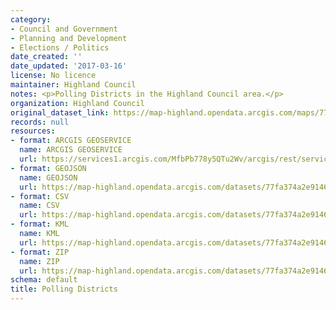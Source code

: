 ```yaml
---
category:
- Council and Government
- Planning and Development
- Elections / Politics
date_created: ''
date_updated: '2017-03-16'
license: No licence
maintainer: Highland Council
notes: <p>Polling Districts in the Highland Council area.</p>
organization: Highland Council
original_dataset_link: https://map-highland.opendata.arcgis.com/maps/77fa374a2e9146e2afdd3690e650d50e_0
records: null
resources:
- format: ARCGIS GEOSERVICE
  name: ARCGIS GEOSERVICE
  url: https://services1.arcgis.com/MfbPb778y5QTu2Wv/arcgis/rest/services/PollingDistricts/FeatureServer/0
- format: GEOJSON
  name: GEOJSON
  url: https://map-highland.opendata.arcgis.com/datasets/77fa374a2e9146e2afdd3690e650d50e_0.geojson?outSR=%7B%22latestWkid%22%3A27700%2C%22wkid%22%3A27700%7D
- format: CSV
  name: CSV
  url: https://map-highland.opendata.arcgis.com/datasets/77fa374a2e9146e2afdd3690e650d50e_0.csv?outSR=%7B%22latestWkid%22%3A27700%2C%22wkid%22%3A27700%7D
- format: KML
  name: KML
  url: https://map-highland.opendata.arcgis.com/datasets/77fa374a2e9146e2afdd3690e650d50e_0.kml?outSR=%7B%22latestWkid%22%3A27700%2C%22wkid%22%3A27700%7D
- format: ZIP
  name: ZIP
  url: https://map-highland.opendata.arcgis.com/datasets/77fa374a2e9146e2afdd3690e650d50e_0.zip?outSR=%7B%22latestWkid%22%3A27700%2C%22wkid%22%3A27700%7D
schema: default
title: Polling Districts
---
```

